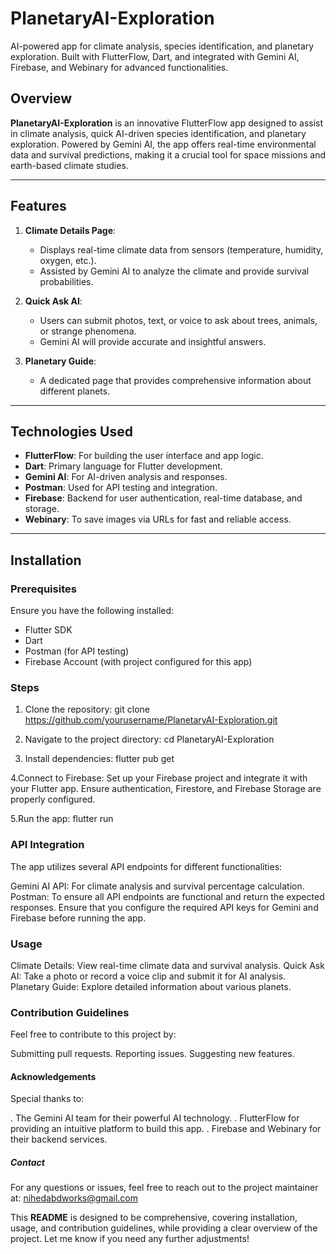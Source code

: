 # PlanetaryAI-Exploration
AI-powered app for climate analysis, species identification, and planetary exploration. Built with FlutterFlow, Dart, and integrated with Gemini AI, Firebase, and Webinary for advanced functionalities.

## Overview
**PlanetaryAI-Exploration** is an innovative FlutterFlow app designed to assist in climate analysis, quick AI-driven species identification, and planetary exploration. Powered by Gemini AI, the app offers real-time environmental data and survival predictions, making it a crucial tool for space missions and earth-based climate studies.

---

## Features
1. **Climate Details Page**: 
   - Displays real-time climate data from sensors (temperature, humidity, oxygen, etc.).
   - Assisted by Gemini AI to analyze the climate and provide survival probabilities.

2. **Quick Ask AI**: 
   - Users can submit photos, text, or voice to ask about trees, animals, or strange phenomena.
   - Gemini AI will provide accurate and insightful answers.

3. **Planetary Guide**: 
   - A dedicated page that provides comprehensive information about different planets.

---

## Technologies Used
- **FlutterFlow**: For building the user interface and app logic.
- **Dart**: Primary language for Flutter development.
- **Gemini AI**: For AI-driven analysis and responses.
- **Postman**: Used for API testing and integration.
- **Firebase**: Backend for user authentication, real-time database, and storage.
- **Webinary**: To save images via URLs for fast and reliable access.

---

## Installation

### Prerequisites
Ensure you have the following installed:
- Flutter SDK
- Dart
- Postman (for API testing)
- Firebase Account (with project configured for this app)

### Steps
1. Clone the repository:
   git clone https://github.com/yourusername/PlanetaryAI-Exploration.git


2. Navigate to the project directory:
   cd PlanetaryAI-Exploration


3. Install dependencies:
  flutter pub get


4.Connect to Firebase:
Set up your Firebase project and integrate it with your Flutter app.
Ensure authentication, Firestore, and Firebase Storage are properly configured.


5.Run the app:
  flutter run
### API Integration
The app utilizes several API endpoints for different functionalities:

Gemini AI API: For climate analysis and survival percentage calculation.
Postman: To ensure all API endpoints are functional and return the expected responses.
Ensure that you configure the required API keys for Gemini and Firebase before running the app.

### Usage
Climate Details: View real-time climate data and survival analysis.
Quick Ask AI: Take a photo or record a voice clip and submit it for AI analysis.
Planetary Guide: Explore detailed information about various planets.

### Contribution Guidelines
Feel free to contribute to this project by:

Submitting pull requests.
Reporting issues.
Suggesting new features.

#### Acknowledgements
Special thanks to:

. The Gemini AI team for their powerful AI technology.
. FlutterFlow for providing an intuitive platform to build this app.
. Firebase and Webinary for their backend services.

##### Contact
For any questions or issues, feel free to reach out to the project maintainer at:
nihedabdworks@gmail.com



This **README** is designed to be comprehensive, covering installation, usage, and contribution guidelines, while providing a clear overview of the project. Let me know if you need any further adjustments!

